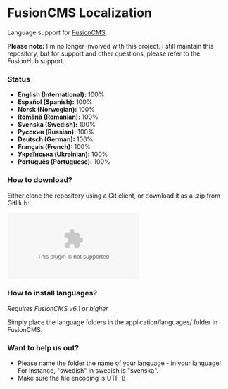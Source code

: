FusionCMS Localization
======================

Language support for [FusionCMS](http://fusion-hub.com).

**Please note:** I'm no longer involved with this project. I still maintain this repository, but for support and other questions, please refer to the FusionHub support.

### Status
* **English (International):** 100%
* **Español (Spanish):** 100%
* **Norsk (Norwegian):** 100%
* **Română (Romanian):** 100%
* **Svenska (Swedish):** 100%
* **Pусскии (Russian):** 100%
* **Deutsch (German):** 100%
* **Français (French):** 100%
* **Українська (Ukrainian):** 100%
* **Português (Portuguese):** 100%

### How to download?
Either clone the repository using a Git client, or download it as a .zip from GitHub:

![Download](https://github.com/jesperlindstrom/FusionCMS-Localization/archive/master.zip)

### How to install languages?
*Requires FusionCMS v6.1 or higher*

Simply place the language folders in the application/languages/ folder in FusionCMS.

### Want to help us out?
- Please name the folder the name of your language - in your language! For instance, "swedish" in swedish is "svenska".
- Make sure the file encoding is UTF-8
